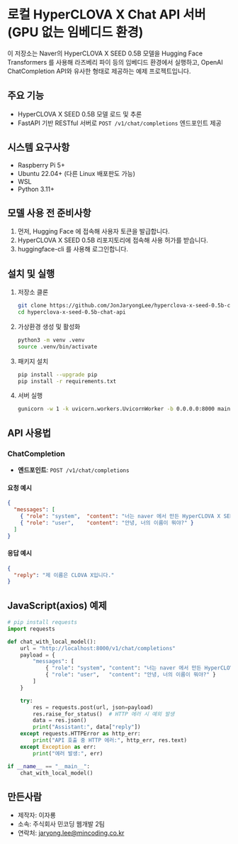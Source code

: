 # 로컬 HyperCLOVA X Chat API 서버 (GPU 없는 임베디드 환경)

이 저장소는 Naver의 HyperCLOVA X SEED 0.5B 모델을 Hugging Face Transformers 를 사용해 라즈베리 파이 등의 임베디드 환경에서 실행하고, OpenAI ChatCompletion API와 유사한 형태로 제공하는 예제 프로젝트입니다.

## 주요 기능

* HyperCLOVA X SEED 0.5B 모델 로드 및 추론
* FastAPI 기반 RESTful 서버로 `POST /v1/chat/completions` 엔드포인트 제공

## 시스템 요구사항

* Raspberry Pi 5+
* Ubuntu 22.04+ (다른 Linux 배포판도 가능)
* WSL
* Python 3.11+

## 모델 사용 전 준비사항

1. 먼저, Hugging Face 에 접속해 사용자 토큰을 발급합니다.
2. HyperCLOVA X SEED 0.5B 리포지토리에 접속해 사용 허가를 받습니다.
3. huggingface-cli 를 사용해 로그인합니다.

## 설치 및 실행

1. 저장소 클론

   ```bash
   git clone https://github.com/JonJaryongLee/hyperclova-x-seed-0.5b-chat-api.git
   cd hyperclova-x-seed-0.5b-chat-api
   ```

2. 가상환경 생성 및 활성화

   ```bash
   python3 -m venv .venv
   source .venv/bin/activate
   ```

3. 패키지 설치

   ```bash
   pip install --upgrade pip
   pip install -r requirements.txt
   ```

4. 서버 실행

   ```bash
   gunicorn -w 1 -k uvicorn.workers.UvicornWorker -b 0.0.0.0:8000 main:app
   ```

## API 사용법

### ChatCompletion

* **엔드포인트**: `POST /v1/chat/completions`

#### 요청 예시

```json
{
  "messages": [
    { "role": "system",  "content": "너는 naver 에서 만든 HyperCLOVA X SEED 0.5B 모델이야." },
    { "role": "user",    "content": "안녕, 너의 이름이 뭐야?" }
  ]
}
```

#### 응답 예시

```json
{
  "reply": "제 이름은 CLOVA X입니다."
}
```

## JavaScript(axios) 예제

```py
# pip install requests
import requests

def chat_with_local_model():
    url = "http://localhost:8000/v1/chat/completions"
    payload = {
        "messages": [
            { "role": "system", "content": "너는 naver 에서 만든 HyperCLOVA X SEED 0.5B 모델이야." },
            { "role": "user",   "content": "안녕, 너의 이름이 뭐야?" }
        ]
    }

    try:
        res = requests.post(url, json=payload)
        res.raise_for_status()  # HTTP 에러 시 예외 발생
        data = res.json()
        print("Assistant:", data["reply"])
    except requests.HTTPError as http_err:
        print("API 호출 중 HTTP 에러:", http_err, res.text)
    except Exception as err:
        print("에러 발생:", err)

if __name__ == "__main__":
    chat_with_local_model()

```

## 만든사람
- 제작자: 이자룡  
- 소속: 주식회사 민코딩 웹개발 2팀
- 연락처: jaryong.lee@mincoding.co.kr